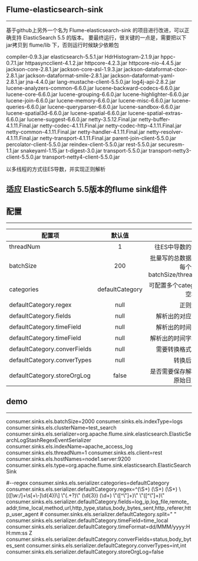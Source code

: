 ## Flume-elasticsearch-sink
---
基于github上另外一个名为 Flume-elasticsearch-sink 的项目进行改进，可以正确支持 ElasticSearch 5.5 的版本。
要最终运行，很关键的一点是，需要把以下jar拷贝到 flume/lib 下，否则运行时候缺少依赖包

compiler-0.9.3.jar
elasticsearch-5.5.1.jar
HdrHistogram-2.1.9.jar
hppc-0.7.1.jar
httpasyncclient-4.1.2.jar
httpcore-4.2.3.jar
httpcore-nio-4.4.5.jar	
jackson-core-2.8.1.jar
jackson-core-asl-1.9.3.jar
jackson-dataformat-cbor-2.8.1.jar
jackson-dataformat-smile-2.8.1.jar
jackson-dataformat-yaml-2.8.1.jar
jna-4.4.0.jar
lang-mustache-client-5.5.0.jar
log4j-api-2.8.2.jar
lucene-analyzers-common-6.6.0.jar
lucene-backward-codecs-6.6.0.jar
lucene-core-6.6.0.jar
lucene-grouping-6.6.0.jar
lucene-highlighter-6.6.0.jar
lucene-join-6.6.0.jar
lucene-memory-6.6.0.jar
lucene-misc-6.6.0.jar
lucene-queries-6.6.0.jar
lucene-queryparser-6.6.0.jar
lucene-sandbox-6.6.0.jar
lucene-spatial3d-6.6.0.jar
lucene-spatial-6.6.0.jar
lucene-spatial-extras-6.6.0.jar
lucene-suggest-6.6.0.jar
netty-3.5.12.Final.jar
netty-buffer-4.1.11.Final.jar
netty-codec-4.1.11.Final.jar
netty-codec-http-4.1.11.Final.jar
netty-common-4.1.11.Final.jar
netty-handler-4.1.11.Final.jar
netty-resolver-4.1.11.Final.jar
netty-transport-4.1.11.Final.jar
parent-join-client-5.5.0.jar
percolator-client-5.5.0.jar
reindex-client-5.5.0.jar
rest-5.5.0.jar
securesm-1.1.jar
snakeyaml-1.15.jar
t-digest-3.0.jar
transport-5.5.0.jar
transport-netty3-client-5.5.0.jar
transport-netty4-client-5.5.0.jar

以多线程的方式往ES导数，并实现正则解析

## 适应 ElasticSearch 5.5版本的flume sink组件

## 配置
---
| 配置项   |      默认值      |  含义 |
|----------|:-------------:|------:|
| threadNum   |  1 | 往ES中导数的线程数 |
| batchSize |    200   |   批量写的总数据条数，每个线程为batchSize/threadNum |
| categories | defaultCategory |    可配置多个category，空格分隔 |
| defaultCategory.regex | null |    正则解析串 |
| defaultCategory.fields | null |    解析出的对应字段名 |
| defaultCategory.timeField | null |    解析出的时间字段名 |
| defaultCategory.timeField | null |    解析出的时间字段格式 |
| defaultCategory.converFields | null |    需要转换格式的字段 |
| defaultCategory.converTypes | null |    转换后的格式 |
| defaultCategory.storeOrgLog | false |    是否需要保存解析前的原始日志数据 |


## demo
---
consumer.sinks.els.batchSize=2000
consumer.sinks.els.indexType=logs
consumer.sinks.els.clusterName=test_search
consumer.sinks.els.serializer=org.apache.flume.sink.elasticsearch.ElasticSearchLogStashRegexEventSerializer 
consumer.sinks.els.indexName=apache_access_log
consumer.sinks.els.threadNum=1
consumer.sinks.els.client=rest
consumer.sinks.els.hostNames=node1.server:9200
consumer.sinks.els.type=org.apache.flume.sink.elasticsearch.ElasticSearchSink

#--regex
consumer.sinks.els.serializer.categories=defaultCategory
consumer.sinks.els.serializer.defaultCategory.regex=^(\\S+) (\\S+) (\\S+) \\[([\\w:/]+\\s[+\\-]\\d{4})\\] \\"(.+?)\\" (\\d{3}) (\\d+) \\"([^\\"]+)\\" \\"([^\\"]+)\\"
consumer.sinks.els.serializer.defaultCategory.fields=log_ip,log_file,remote_addr,time_local,method,url,http_type,status,body_bytes_sent,http_referer,http_user_agent
\# consumer.sinks.els.serializer.defaultCategory.split=" "
consumer.sinks.els.serializer.defaultCategory.timeField=time_local
consumer.sinks.els.serializer.defaultCategory.timeFormat=dd/MMM/yyyy:HH:mm:ss Z
consumer.sinks.els.serializer.defaultCategory.converFields=status,body_bytes_sent
consumer.sinks.els.serializer.defaultCategory.converTypes=int,int
consumer.sinks.els.serializer.defaultCategory.storeOrgLog=false

